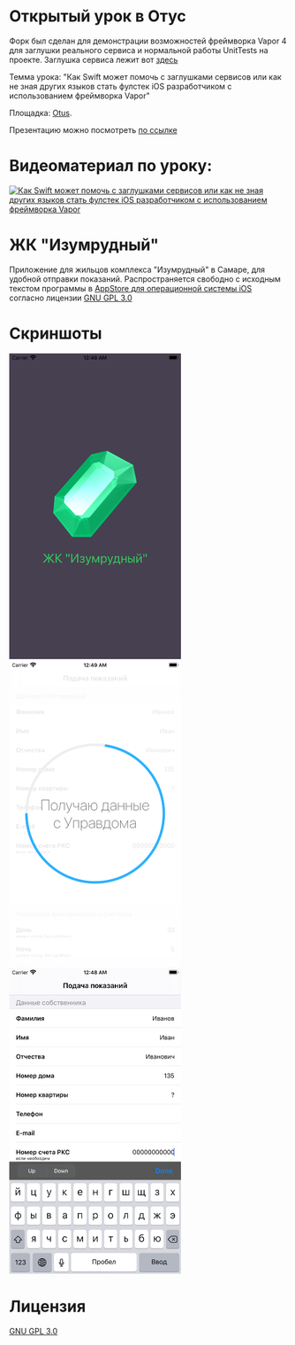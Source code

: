 # Открытый урок в Отус

Форк был сделан для демонстрации возможностей фреймворка Vapor 4 для заглушки реального сервиса и нормальной работы UnitTests на проекте.
Заглушка сервиса лежит вот [здесь](server)

Темма урока: "Как Swift может помочь с заглушками сервисов или как не зная других языков стать фулстек iOS разработчиком с использованием фреймворка Vapor"

Площадка: [Otus](https://otus.ru/lessons/advanced-ios/).

Презентацию можно посмотреть [по ссылке](Presentation.pdf)

# Видеоматериал по уроку:

[![Как Swift может помочь с заглушками сервисов или как не зная других языков стать фулстек iOS разработчиком с использованием фреймворка Vapor](https://i.ytimg.com/vi/7s1o7SsbVzE/maxresdefault.jpg?v=64c8e540)](https://www.youtube.com/embed/7s1o7SsbVzE "Как Swift может помочь с заглушками сервисов или как не зная других языков стать фулстек iOS разработчиком с использованием фреймворка Vapor")
# ЖК "Изумрудный"

Приложение для жильцов комплекса "Изумрудный" в Самаре, для удобной отправки показаний.
Распространяется свободно с исходным текстом программы в [AppStore для операционной системы iOS](https://apps.apple.com/ru/app/%D0%B6%D0%BA-%D0%B8%D0%B7%D1%83%D0%BC%D1%80%D1%83%D0%B4%D0%BD%D1%8B%D0%B9/id1529496229) согласно лицензии [GNU GPL 3.0](https://www.gnu.org/licenses/quick-guide-gplv3.ru.html)


# Скриншоты

![](Screens/Screen1.png) ![](Screens/Screen2.png) ![](Screens/Screen3.png)


# Лицензия

[GNU GPL 3.0](https://www.gnu.org/licenses/quick-guide-gplv3.ru.html)